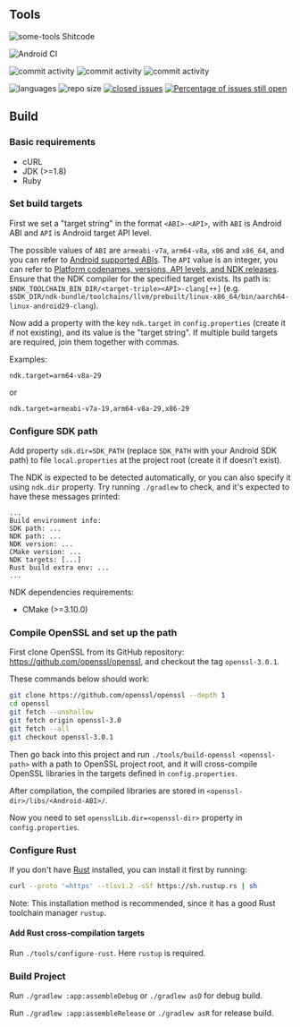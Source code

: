 Tools
----------------
![some-tools Shitcode](https://img.shields.io/static/v1?label=some-tools&message=Shitcode&color=7B5804)

![Android CI](https://github.com/bczhc/some-tools/workflows/Android%20CI/badge.svg)

![commit activity](https://img.shields.io/github/commit-activity/y/bczhc/some-tools?style=flat-square)
![commit activity](https://img.shields.io/github/commit-activity/m/bczhc/some-tools?style=flat-square)
![commit activity](https://img.shields.io/github/commit-activity/w/bczhc/some-tools?style=flat-square)

![languages](https://img.shields.io/github/languages/count/bczhc/some-tools?style=flat-square)
![repo size](https://img.shields.io/github/repo-size/bczhc/some-tools?style=flat-square)
[![closed issues](https://img.shields.io/github/issues-closed-raw/bczhc/some-tools?color=red&style=flat-square)](https://github.com/bczhc/some-tools/issues?q=is%3Aissue+is%3Aclosed)
[![Percentage of issues still open](http://isitmaintained.com/badge/open/bczhc/some-tools.svg)](https://github.com/bczhc/some-tools/issues?q=is%3Aissue+is%3Aopen)


## Build

### Basic requirements

- cURL
- JDK (>=1.8)
- Ruby

### Set build targets

First we set a "target string" in the format `<ABI>-<API>`, with `ABI` is Android ABI and `API` is Android target API level.

The possible values of `ABI` are `armeabi-v7a`, `arm64-v8a`, `x86` and `x86_64`, and you can refer to [Android supported ABIs](https://developer.android.com/ndk/guides/abis#sa). The `API` value is an integer, you can refer to [Platform codenames, versions, API levels, and NDK releases](https://source.android.com/setup/start/build-numbers#platform-code-names-versions-api-levels-and-ndk-releases). Ensure that the NDK compiler for the specified target exists. Its path is: `$NDK_TOOLCHAIN_BIN_DIR/<target-triple><API>-clang[++]` (e.g. `$SDK_DIR/ndk-bundle/toolchains/llvm/prebuilt/linux-x86_64/bin/aarch64-linux-android29-clang`).

Now add a property with the key `ndk.target` in `config.properties` (create it if not existing), and its value is the "target string". If multiple build targets are required, join them together with commas.

Examples:

```properties
ndk.target=arm64-v8a-29
```

or

```properties
ndk.target=armeabi-v7a-19,arm64-v8a-29,x86-29
```

### Configure SDK path

Add property `sdk.dir=SDK_PATH` (replace `SDK_PATH` with your Android SDK path) to file `local.properties` at the project root (create it if doesn't exist).

The NDK is expected to be detected automatically, or you can also specify it using `ndk.dir` property. Try running `./gradlew` to check, and it's expected to have these messages printed:

```
...
Build environment info:
SDK path: ...
NDK path: ...
NDK version: ...
CMake version: ...
NDK targets: [...]
Rust build extra env: ...
...
```

NDK dependencies requirements:

- CMake (>=3.10.0)

### Compile OpenSSL and set up the path

First clone OpenSSL from its GitHub repository: https://github.com/openssl/openssl, and checkout the tag `openssl-3.0.1`.

These commands below should work:

```bash
git clone https://github.com/openssl/openssl --depth 1
cd openssl
git fetch --unshallow
git fetch origin openssl-3.0
git fetch --all
git checkout openssl-3.0.1
```

Then go back into this project and run `./tools/build-openssl <openssl-path>`  with a path to OpenSSL project root, and it will cross-compile OpenSSL libraries in the targets defined in `config.properties`.

After compilation, the compiled libraries are stored in `<openssl-dir>/libs/<Android-ABI>/`.

Now you need to set `opensslLib.dir=<openssl-dir>` property in `config.properties`.

### Configure Rust

If you don't have [Rust](https://www.rust-lang.org/learn/get-started) installed, you can install it first by running:

```bash
curl --proto '=https' --tlsv1.2 -sSf https://sh.rustup.rs | sh
```

Note: This installation method is recommended, since it has a good Rust toolchain manager `rustup`.

#### Add Rust cross-compilation targets

Run `./tools/configure-rust`. Here `rustup` is required.

### Build Project

Run `./gradlew :app:assembleDebug` or `./gradlew asD` for debug build.

Run `./gradlew :app:assembleRelease` or `./gradlew asR` for release build.
